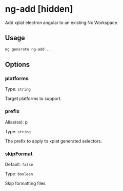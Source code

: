 # ng-add [hidden]

Add xplat electron angular to an existing Nx Workspace.

## Usage

```bash
ng generate ng-add ...

```

## Options

### platforms

Type: `string`

Target platforms to support.

### prefix

Alias(es): p

Type: `string`

The prefix to apply to xplat generated selectors.

### skipFormat

Default: `false`

Type: `boolean`

Skip formatting files

